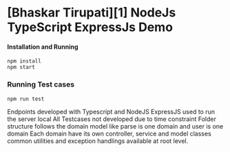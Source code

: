 # [Bhaskar Tirupati][1] NodeJs TypeScript ExpressJs Demo

#### Installation and Running
```
npm install
npm start
```
### Running Test cases

```
npm run test
```
Endpoints developed with Typescript and NodeJS
ExpressJS used to run the server local
All Testcases not developed due to time constraint
Folder structure follows the domain model like parse is one domain and user is one domain
Each domain have its own controller, service and model classes
common utilities and exception handlings available at root level.